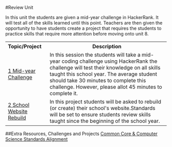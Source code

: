 #Review Unit

In this unit the students are given a mid-year challenge in HackerRank. It will test all of the skills learned until this point. Teachers are then given the opportunity to have students create a project that requires the students to practice skills that require more attention before moving onto unit 8.

<table>
<tr>
	<th align="left">Topic/Project</th>
	<th>Description</th>
</tr>
<tr>
	<td align="left"> <a href="topics/topic1">1 Mid-year Challenge</a> </td>
	<td>In this session the students will take a mid-year coding challenge using HackerRank the challenge will test their knowledge on all skills taught this school year. The average student should take 30 minutes to complete this challenge. However, please allot 45 minutes to complete it. </td>
</tr>

<tr>
<td align="left"> <a href="topics/topic2">2 School Website Rebuild</a> </td>
	<td>In this project students will be asked to rebuild (or create) their school's website.Standards will be set to ensure students review skills taught since the beginning of the school year. </td>
</tr>


</table>


##Extra Resources, Challenges and Projects
[Common Core & Computer Science Standards Alignment](csStandards.md)



